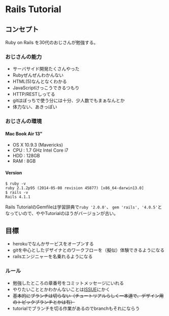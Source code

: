 # Rails Tutorial


## コンセプト

Ruby on Rails を30代のおじさんが勉強する。

### おじさんの能力

* サーバサイド開発たくさんやった
* Rubyぜんぜんわかんない
* HTML(5)なんとなくわかる
* JavaScriptけっこうできるつもり
* HTTP/RESTしってる
* gitはぼっちで使う分には十分、少人数でもまぁなんとか
* 体力ない、あきっぽい

### おじさんの環境

#### Mac Book Air 13"

* OS X 10.9.3 (Mavericks)
* CPU : 1.7 GHz Intel Core i7
* HDD : 128GB
* RAM : 8GB


#### Version

``` shell
$ ruby -v
ruby 2.1.2p95 (2014-05-08 revision 45877) [x86_64-darwin13.0]
$ rails -v
Rails 4.1.1
```

Rails TutorialのGemfileは学習辞典で`ruby '2.0.0'`、
`gem 'rails', '4.0.5'`となっていので、ややTutorialのほうがバージョンが古い。



## 目標

* herokuでなんかサービスをオープンする
* gitを中心としたデザイナとのワークフローを（擬似）体験できるようになる
* railsエンジニャーを名乗れるようになる

### ルール

* 勉強したところの章番号をコミットメッセージにいれる
* やりたいこととかわかんないことは[ISSUE](https://github.com/shoota/rails-tutorial/issues)にかく
* ~~基本的にブランチは切らない（チュートリアルらしく一本道で、デザイン用のトピックブランチとかは有）~~
* tutorialでブランチを切る作業があるのでbranchもそれにならう 
